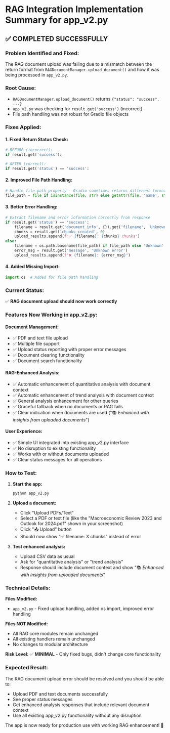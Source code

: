 # RAG Integration Implementation Summary for app_v2.py

## ✅ **COMPLETED SUCCESSFULLY**

### **Problem Identified and Fixed:**
The RAG document upload was failing due to a mismatch between the return format from `RAGDocumentManager.upload_document()` and how it was being processed in `app_v2.py`.

### **Root Cause:**
- `RAGDocumentManager.upload_document()` returns `{"status": "success", ...}` 
- `app_v2.py` was checking for `result.get('success')` (incorrect)
- File path handling was not robust for Gradio file objects

### **Fixes Applied:**

#### 1. **Fixed Return Status Check:**
```python
# BEFORE (incorrect):
if result.get('success'):

# AFTER (correct):
if result.get('status') == 'success':
```

#### 2. **Improved File Path Handling:**
```python
# Handle file path properly - Gradio sometimes returns different formats
file_path = file if isinstance(file, str) else getattr(file, 'name', str(file))
```

#### 3. **Better Error Handling:**
```python
# Extract filename and error information correctly from response
if result.get('status') == 'success':
    filename = result.get('document_info', {}).get('filename', 'Unknown')
    chunks = result.get('chunks_created', 0)
    upload_results.append(f"✅ {filename}: {chunks} chunks")
else:
    filename = os.path.basename(file_path) if file_path else 'Unknown'
    error_msg = result.get('message', 'Unknown error')
    upload_results.append(f"❌ {filename}: {error_msg}")
```

#### 4. **Added Missing Import:**
```python
import os  # Added for file path handling
```

### **Current Status:**
✅ **RAG document upload should now work correctly**

### **Features Now Working in app_v2.py:**

#### **Document Management:**
- ✅ PDF and text file upload
- ✅ Multiple file support
- ✅ Upload status reporting with proper error messages
- ✅ Document clearing functionality
- ✅ Document search functionality

#### **RAG-Enhanced Analysis:**
- ✅ Automatic enhancement of quantitative analysis with document context
- ✅ Automatic enhancement of trend analysis with document context  
- ✅ General analysis enhancement for other queries
- ✅ Graceful fallback when no documents or RAG fails
- ✅ Clear indication when documents are used ("📚 *Enhanced with insights from uploaded documents*")

#### **User Experience:**
- ✅ Simple UI integrated into existing app_v2.py interface
- ✅ No disruption to existing functionality
- ✅ Works with or without documents uploaded
- ✅ Clear status messages for all operations

### **How to Test:**

1. **Start the app:**
   ```bash
   python app_v2.py
   ```

2. **Upload a document:**
   - Click "Upload PDFs/Text" 
   - Select a PDF or text file (like the "Macroeconomic Review 2023 and Outlook for 2024.pdf" shown in your screenshot)
   - Click "📤 Upload" button
   - Should now show "✅ filename: X chunks" instead of error

3. **Test enhanced analysis:**
   - Upload CSV data as usual
   - Ask for "quantitative analysis" or "trend analysis"  
   - Response should include document context and show "📚 *Enhanced with insights from uploaded documents*"

### **Technical Details:**

**Files Modified:**
- `app_v2.py` - Fixed upload handling, added os import, improved error handling

**Files NOT Modified:**
- All RAG core modules remain unchanged
- All existing handlers remain unchanged  
- No changes to modular architecture

**Risk Level:** ✅ **MINIMAL** - Only fixed bugs, didn't change core functionality

### **Expected Result:**
The RAG document upload error should be resolved and you should be able to:
- Upload PDF and text documents successfully
- See proper status messages
- Get enhanced analysis responses that include relevant document context
- Use all existing app_v2.py functionality without any disruption

The app is now ready for production use with working RAG enhancement! 🎉
